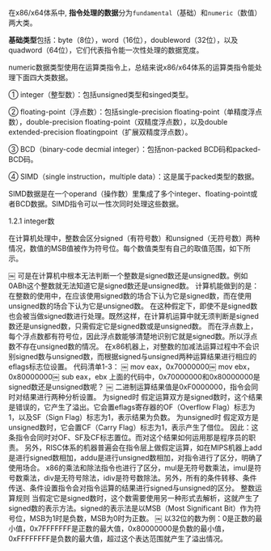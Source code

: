 
在x86/x64体系中, **指令处理的数据**分为`fundamental`（基础）和`numeric`（数值）两大类。

**基础类型**包括：byte（8位），word（16位），doubleword（32位），以及quadword（64位），它们代表指令能一次性处理的数据宽度。

numeric数据类型使用在运算类指令上，总结来说x86/x64体系的运算类指令能处理下面四大类数据。

① integer（整型数）：包括unsigned类型和singed类型。

② floating-point（浮点数）：包括single-precision floating-point（单精度浮点数），double-precision floating-point（双精度浮点数），以及double extended-precision floatingpoint（扩展双精度浮点数）。

③ BCD（binary-code decmial integer）：包括non-packed BCD码和packed-BCD码。

④ SIMD（single instruction，multiple data）：这是属于packed类型的数据。

SIMD数据是在一个operand（操作数）里集成了多个integer、floating-point或者BCD数据。SIMD指令可以一性次同时处理这些数据。

1.2.1 integer数

在计算机处理中，整数会区分signed（有符号数）和unsigned（无符号数）两种情况，数值的MSB值被作为符号位。每个数值类型有自己的取值范围，如下所示。

￼
可是在计算机中根本无法判断一个整数是signed数还是unsigned数。例如0ABh这个整数就无法知道它是signed数还是unsigned数。
计算机能做到的是：在整数的使用中，在应该使用signed数的场合下认为它是signed数，而在使用unsigned数的场合下认为它是unsigned数。
在这种假定下，即使不是signed数也会被当做signed数进行处理。既然这样，在计算机运算中就无须判断是signed数还是unsigned数，只需假定它是signed数或是unsigned数。
而在浮点数上，每个浮点数都有符号位，因此浮点数能够清楚地识别它就是signed数。所以浮点数不存在unsigned数的情况。
在x86机器上，对整数的加减法运算过程中不会识别signed数与unsigned数，而根据signed与unsigned两种运算结果进行相应的eflags标志位设置。
代码清单1-3：
￼ mov eax，0x70000000￼ mov ebx，0x80000000￼ sub eax，ebx
上面的代码中，0x70000000和0x80000000是signed数还是unsigned数呢？
￼
二进制运算结果值是0xF0000000，指令会同时对结果进行两种分析设置。
为signed时
假定运算双方是signed数时，这个结果是错误的，它产生了溢出。它会置eflags寄存器的OF（Overflow Flag）标志为1，以及SF（Sign Flag）标志为1，表示结果为负数。
为unsigned时
假定双方是unsigned数时，它会置CF（Carry Flag）标志为1，表示产生了借位。
因此：这条指令会同时对OF、SF及CF标志置位。而对这个结果如何运用那是程序员的职责。
另外，RISC体系的机器普遍会在指令层上做假定运算，如在MIPS机器上add是进行signed数相加，addu是进行unsigned数相加，对指令进行了区分，明确了使用场合。
x86的乘法和除法指令也进行了区分，mul是无符号数乘法，imul是符号数乘法，div是无符号除法，idiv是符号数除法。另外，所有的条件转移、条件传送、条件设置指令会对指令运算的结果进行signed与unsigned的区分。
整数运算规则
当假定它是signed数时，这个数需要使用另一种形式去解析，这就产生了signed数的表示方法。signed的表示法是以MSB（Most Significant Bit）作为符号位，MSB为1时是负数，MSB为0时为正数。
￼
以32位的数为例：0是正数的最小值，0x7FFFFFFF是正数的最大值，0x80000000是负数的最小值，0xFFFFFFFF是负数的最大值，超过这个表达范围就产生了溢出情况。